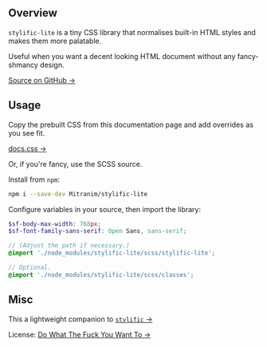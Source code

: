 ## Overview

`stylific-lite` is a tiny CSS library that normalises built-in HTML styles and
makes them more palatable.

Useful when you want a decent looking HTML document without any fancy-shmancy
design.

<a href="https://github.com/Mitranim/stylific-lite" target="_blank" class="fa fa-github">Source on GitHub →</a>

## Usage

Copy the prebuilt CSS from this documentation page and add overrides as you see
fit.

<a href="/stylific-lite/styles/docs.css" target="_blank">docs.css →</a>

Or, if you're fancy, use the SCSS source.

Install from `npm`:

```sh
npm i --save-dev Mitranim/stylific-lite
```

Configure variables in your source, then import the library:

```scss
$sf-body-max-width: 768px;
$sf-font-family-sans-serif: Open Sans, sans-serif;

// (Adjust the path if necessary.)
@import './node_modules/stylific-lite/scss/stylific-lite';

// Optional.
@import './node_modules/stylific-lite/scss/classes';
```

## Misc

This a lightweight companion to
<a href="http://mitranim.com/stylific/" target="_blank">`stylific` →</a>

License: <a href="http://www.wtfpl.net" target="_blank">Do What The Fuck You Want To →</a>

